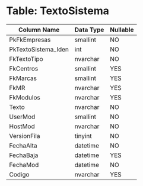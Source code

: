 # Table: TextoSistema

| Column Name | Data Type | Nullable |
|-------------|-----------|----------|
| PkFkEmpresas | smallint | NO |
| PkTextoSistema_Iden | int | NO |
| FkTextoTipo | nvarchar | NO |
| FkCentros | smallint | YES |
| FkMarcas | smallint | YES |
| FkMR | nvarchar | YES |
| FkModulos | nvarchar | YES |
| Texto | nvarchar | NO |
| UserMod | smallint | NO |
| HostMod | nvarchar | NO |
| VersionFila | tinyint | NO |
| FechaAlta | datetime | NO |
| FechaBaja | datetime | YES |
| FechaMod | datetime | NO |
| Codigo | nvarchar | YES |
